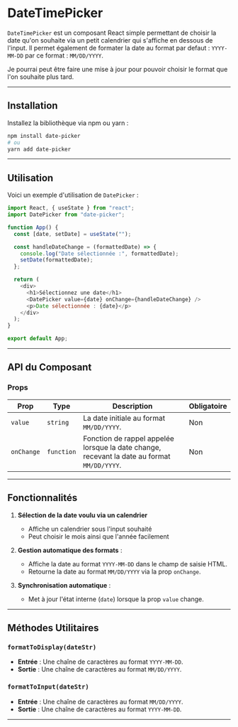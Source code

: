 # DateTimePicker

`DateTimePicker` est un composant React simple permettant de choisir la date qu'on souhaite via un petit calendrier qui s'affiche en dessous de l'input. Il permet également de formater la date au format par defaut : `YYYY-MM-DD` par ce format : `MM/DD/YYYY`.

Je pourrai peut être faire une mise à jour pour pouvoir choisir le format que l'on souhaite plus tard.

---

## Installation

Installez la bibliothèque via npm ou yarn :

```bash
npm install date-picker
# ou
yarn add date-picker
```

---

## Utilisation

Voici un exemple d'utilisation de `DatePicker` :

```javascript
import React, { useState } from "react";
import DatePicker from "date-picker";

function App() {
  const [date, setDate] = useState("");

  const handleDateChange = (formattedDate) => {
    console.log("Date sélectionnée :", formattedDate);
    setDate(formattedDate);
  };

  return (
    <div>
      <h1>Sélectionnez une date</h1>
      <DatePicker value={date} onChange={handleDateChange} />
      <p>Date sélectionnée : {date}</p>
    </div>
  );
}

export default App;
```

---

## API du Composant

### Props

| Prop       | Type       | Description                                                                                 | Obligatoire |
| ---------- | ---------- | ------------------------------------------------------------------------------------------- | ----------- |
| `value`    | `string`   | La date initiale au format `MM/DD/YYYY`.                                                    | Non         |
| `onChange` | `function` | Fonction de rappel appelée lorsque la date change, recevant la date au format `MM/DD/YYYY`. | Non         |

---

## Fonctionnalités

1. **Sélection de la date voulu via un calendrier**

   - Affiche un calendrier sous l'input souhaité
   - Peut choisir le mois ainsi que l'année facilement

2. **Gestion automatique des formats** :

   - Affiche la date au format `YYYY-MM-DD` dans le champ de saisie HTML.
   - Retourne la date au format `MM/DD/YYYY` via la prop `onChange`.

3. **Synchronisation automatique** :

   - Met à jour l'état interne (`date`) lorsque la prop `value` change.

---

## Méthodes Utilitaires

### `formatToDisplay(dateStr)`

- **Entrée** : Une chaîne de caractères au format `YYYY-MM-DD`.
- **Sortie** : Une chaîne de caractères au format `MM/DD/YYYY`.

### `formatToInput(dateStr)`

- **Entrée** : Une chaîne de caractères au format `MM/DD/YYYY`.
- **Sortie** : Une chaîne de caractères au format `YYYY-MM-DD`.

---
